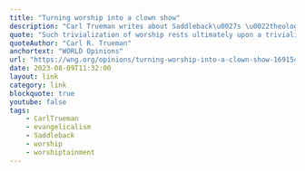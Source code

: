```yaml
---
title: "Turning worship into a clown show"
description: "Carl Trueman writes about Saddleback\u0027s \u0022theological problems that go way beyond debates about the nature of Paul’s teaching on eldership.\u0022"
quote: "Such trivialization of worship rests ultimately upon a trivialization of God Himself."
quoteAuthor: "Carl R. Trueman"
anchortext: "WORLD Opinions"
url: "https://wng.org/opinions/turning-worship-into-a-clown-show-1691540989?"
date: 2023-08-09T11:32:00
layout: link
category: link
blockquote: true
youtube: false
tags:
    - CarlTrueman
    - evangelicalism
    - Saddleback
    - worship
    - worshiptainment
---
```

